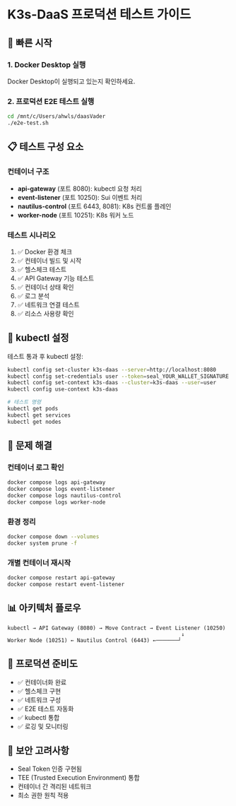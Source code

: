 # K3s-DaaS 프로덕션 테스트 가이드

## 🚀 빠른 시작

### 1. Docker Desktop 실행
Docker Desktop이 실행되고 있는지 확인하세요.

### 2. 프로덕션 E2E 테스트 실행
```bash
cd /mnt/c/Users/ahwls/daasVader
./e2e-test.sh
```

## 📋 테스트 구성 요소

### 컨테이너 구조
- **api-gateway** (포트 8080): kubectl 요청 처리
- **event-listener** (포트 10250): Sui 이벤트 처리
- **nautilus-control** (포트 6443, 8081): K8s 컨트롤 플레인
- **worker-node** (포트 10251): K8s 워커 노드

### 테스트 시나리오
1. ✅ Docker 환경 체크
2. ✅ 컨테이너 빌드 및 시작
3. ✅ 헬스체크 테스트
4. ✅ API Gateway 기능 테스트
5. ✅ 컨테이너 상태 확인
6. ✅ 로그 분석
7. ✅ 네트워크 연결 테스트
8. ✅ 리소스 사용량 확인

## 🔧 kubectl 설정

테스트 통과 후 kubectl 설정:
```bash
kubectl config set-cluster k3s-daas --server=http://localhost:8080
kubectl config set-credentials user --token=seal_YOUR_WALLET_SIGNATURE
kubectl config set-context k3s-daas --cluster=k3s-daas --user=user
kubectl config use-context k3s-daas

# 테스트 명령
kubectl get pods
kubectl get services
kubectl get nodes
```

## 🐛 문제 해결

### 컨테이너 로그 확인
```bash
docker compose logs api-gateway
docker compose logs event-listener
docker compose logs nautilus-control
docker compose logs worker-node
```

### 환경 정리
```bash
docker compose down --volumes
docker system prune -f
```

### 개별 컨테이너 재시작
```bash
docker compose restart api-gateway
docker compose restart event-listener
```

## 📊 아키텍처 플로우

```
kubectl → API Gateway (8080) → Move Contract → Event Listener (10250)
                                                       ↓
Worker Node (10251) ← Nautilus Control (6443) ←───────┘
```

## 🎯 프로덕션 준비도

- ✅ 컨테이너화 완료
- ✅ 헬스체크 구현
- ✅ 네트워크 구성
- ✅ E2E 테스트 자동화
- ✅ kubectl 통합
- ✅ 로깅 및 모니터링

## 🔐 보안 고려사항

- Seal Token 인증 구현됨
- TEE (Trusted Execution Environment) 통합
- 컨테이너 간 격리된 네트워크
- 최소 권한 원칙 적용